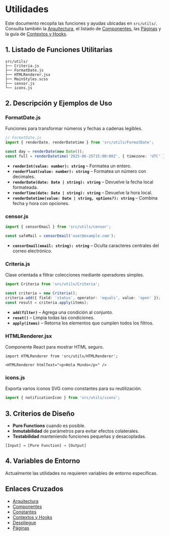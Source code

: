 # Utilidades

Este documento recopila las funciones y ayudas ubicadas en `src/utils/`.
Consulta también la [Arquitectura](architecture.md), el listado de [Componentes](components.md), las [Páginas](pages.md) y la guía de [Contextos y Hooks](context-hooks.md).

## 1. Listado de Funciones Utilitarias

```text
src/utils/
├── Criteria.js
├── FormatDate.js
├── HTMLRenderer.jsx
├── MainStyles.scss
├── censor.js
└── icons.js
```

## 2. Descripción y Ejemplos de Uso

### FormatDate.js

Funciones para transformar números y fechas a cadenas legibles.

```ts
// FormatDate.js
import { renderDate, renderDatetime } from 'src/utils/FormatDate';

const day = renderDate(new Date());
const full = renderDatetime('2025-06-25T15:00:00Z', { timezone: 'UTC' });
```

- **`renderInt(value: number): string`** – Formatea un entero.
- **`renderFloat(value: number): string`** – Formatea un número con decimales.
- **`renderDate(date: Date | string): string`** – Devuelve la fecha local formateada.
- **`renderTime(date: Date | string): string`** – Devuelve la hora local.
- **`renderDatetime(value: Date | string, options?): string`** – Combina fecha y hora con opciones.

### censor.js

```ts
import { censorEmail } from 'src/utils/censor';

const safeMail = censorEmail('user@example.com');
```

- **`censorEmail(email: string): string`** – Oculta caracteres centrales del correo electrónico.

### Criteria.js

Clase orientada a filtrar colecciones mediante operadores simples.

```ts
import Criteria from 'src/utils/Criteria';

const criteria = new Criteria();
criteria.add({ field: 'status', operator: 'equals', value: 'open' });
const result = criteria.apply(items);
```

- **`add(filter)`** – Agrega una condición al conjunto.
- **`reset()`** – Limpia todas las condiciones.
- **`apply(items)`** – Retorna los elementos que cumplen todos los filtros.

### HTMLRenderer.jsx

Componente React para mostrar HTML seguro.

```tsx
import HTMLRenderer from 'src/utils/HTMLRenderer';

<HTMLRenderer htmlText="<p>Hola Mundo</p>" />
```

### icons.js

Exporta varios íconos SVG como constantes para su reutilización.

```ts
import { notificationIcon } from 'src/utils/icons';
```

## 3. Criterios de Diseño

- **Pure Functions** cuando es posible.
- **Inmutabilidad** de parámetros para evitar efectos colaterales.
- **Testabilidad** manteniendo funciones pequeñas y desacopladas.

```text
[Input] → [Pure Function] → [Output]
```

## 4. Variables de Entorno

Actualmente las utilidades no requieren variables de entorno específicas.
## Enlaces Cruzados
- [Arquitectura](architecture.md)
- [Componentes](components.md)
- [Constantes](constants.md)
- [Contextos y Hooks](context-hooks.md)
- [Despliegue](deployment.md)
- [Páginas](pages.md)
